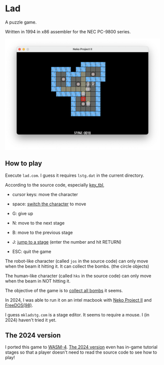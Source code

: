 # Lad

A puzzle game.

Written in 1994 in x86 assembler for the NEC PC-9800 series.

![screenshot](img/screenshot.png)

## How to play

Execute `lad.com`.
I guess it requires `lstg.dat` in the current directory.

According to the source code, especially [key_tbl],

* cursor keys: move the character

* space: [switch the character] to move

* G: give up

* N: move to the next stage

* B: move to the previous stage

* J: [jump to a stage] (enter the number and hit RETURN)

* ESC: quit the game

The robot-like character (called `jos` in the source code) can only
move when the beam it hitting it. It can collect
the bombs. (the circle objects)

The human-like character (called `hks` in the source code) can only
move when the beam in NOT hitting it.

The objective of the game is to [collect all bombs] it seems.

[key_tbl]: https://github.com/yamt/lad1994/blob/da3bf32a0f9a2425481b5a18580b3e7e84597829/lad/lad.asm#L286-L296

[switch the character]: https://github.com/yamt/lad1994/blob/da3bf32a0f9a2425481b5a18580b3e7e84597829/lad/lad.asm#L106

[jump to a stage]: https://github.com/yamt/lad1994/blob/da3bf32a0f9a2425481b5a18580b3e7e84597829/lad/lad.asm#L211

[collect all bombs]: https://github.com/yamt/lad1994/blob/da3bf32a0f9a2425481b5a18580b3e7e84597829/lad/lad.asm#L206-L207

In 2024, I was able to run it on an intel macbook with
[Neko Project II] and [FreeDOS(98)].

[Neko Project II]: https://www.yui.ne.jp/np2/

[FreeDOS(98)]: http://bauxite.sakura.ne.jp/software/dos/freedos.htm

I guess `mkladstg.com` is a stage editor. It seems to require a mouse.
I (in 2024) haven't tried it yet.

## The 2024 version

I ported this game to [WASM-4].
[The 2024 version] even has in-game tutorial stages so that
a player doesn't need to read the source code to see how to play!

[WASM-4]: https://wasm4.org/

[The 2024 version]: https://github.com/yamt/lad2024
